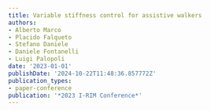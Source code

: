 ```yaml
---
title: Variable stiffness control for assistive walkers
authors:
- Alberto Marco
- Placido Falqueto
- Stefano Daniele
- Daniele Fontanelli
- Luigi Palopoli
date: '2023-01-01'
publishDate: '2024-10-22T11:48:36.857772Z'
publication_types:
- paper-conference
publication: '*2023 I-RIM Conference*'
---
```

